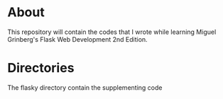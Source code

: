 # About
This repository will contain the codes that I wrote while learning Miguel Grinberg's Flask Web Development 2nd Edition.

# Directories
The flasky directory contain the supplementing code
